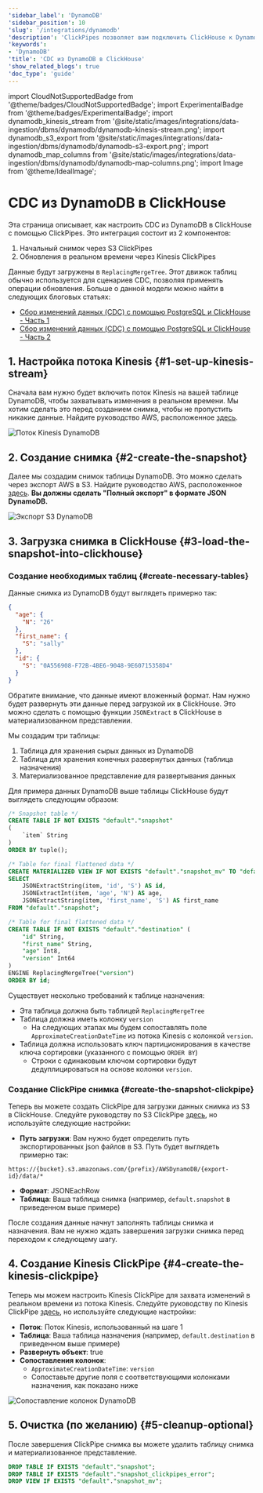 ```yaml
---
'sidebar_label': 'DynamoDB'
'sidebar_position': 10
'slug': '/integrations/dynamodb'
'description': 'ClickPipes позволяет вам подключить ClickHouse к DynamoDB.'
'keywords':
- 'DynamoDB'
'title': 'CDC из DynamoDB в ClickHouse'
'show_related_blogs': true
'doc_type': 'guide'
---
```


import CloudNotSupportedBadge from '@theme/badges/CloudNotSupportedBadge';
import ExperimentalBadge from '@theme/badges/ExperimentalBadge';
import dynamodb_kinesis_stream from '@site/static/images/integrations/data-ingestion/dbms/dynamodb/dynamodb-kinesis-stream.png';
import dynamodb_s3_export from '@site/static/images/integrations/data-ingestion/dbms/dynamodb/dynamodb-s3-export.png';
import dynamodb_map_columns from '@site/static/images/integrations/data-ingestion/dbms/dynamodb/dynamodb-map-columns.png';
import Image from '@theme/IdealImage';


# CDC из DynamoDB в ClickHouse

<ExperimentalBadge/>

Эта страница описывает, как настроить CDC из DynamoDB в ClickHouse с помощью ClickPipes. Это интеграция состоит из 2 компонентов:
1. Начальный снимок через S3 ClickPipes
2. Обновления в реальном времени через Kinesis ClickPipes

Данные будут загружены в `ReplacingMergeTree`. Этот движок таблиц обычно используется для сценариев CDC, позволяя применять операции обновления. Больше о данной модели можно найти в следующих блоговых статьях:

* [Сбор изменений данных (CDC) с помощью PostgreSQL и ClickHouse - Часть 1](https://clickhouse.com/blog/clickhouse-postgresql-change-data-capture-cdc-part-1?loc=docs-rockest-migrations)
* [Сбор изменений данных (CDC) с помощью PostgreSQL и ClickHouse - Часть 2](https://clickhouse.com/blog/clickhouse-postgresql-change-data-capture-cdc-part-2?loc=docs-rockest-migrations)

## 1. Настройка потока Kinesis {#1-set-up-kinesis-stream}

Сначала вам нужно будет включить поток Kinesis на вашей таблице DynamoDB, чтобы захватывать изменения в реальном времени. Мы хотим сделать это перед созданием снимка, чтобы не пропустить никакие данные.
Найдите руководство AWS, расположенное [здесь](https://docs.aws.amazon.com/amazondynamodb/latest/developerguide/kds.html).

<Image img={dynamodb_kinesis_stream} size="lg" alt="Поток Kinesis DynamoDB" border/>

## 2. Создание снимка {#2-create-the-snapshot}

Далее мы создадим снимок таблицы DynamoDB. Это можно сделать через экспорт AWS в S3. Найдите руководство AWS, расположенное [здесь](https://docs.aws.amazon.com/amazondynamodb/latest/developerguide/S3DataExport.HowItWorks.html).
**Вы должны сделать "Полный экспорт" в формате JSON DynamoDB.**

<Image img={dynamodb_s3_export} size="md" alt="Экспорт S3 DynamoDB" border/>

## 3. Загрузка снимка в ClickHouse {#3-load-the-snapshot-into-clickhouse}

### Создание необходимых таблиц {#create-necessary-tables}

Данные снимка из DynamoDB будут выглядеть примерно так:
```json
{
  "age": {
    "N": "26"
  },
  "first_name": {
    "S": "sally"
  },
  "id": {
    "S": "0A556908-F72B-4BE6-9048-9E60715358D4"
  }
}
```

Обратите внимание, что данные имеют вложенный формат. Нам нужно будет развернуть эти данные перед загрузкой их в ClickHouse. Это можно сделать с помощью функции `JSONExtract` в ClickHouse в материализованном представлении.

Мы создадим три таблицы:
1. Таблица для хранения сырых данных из DynamoDB
2. Таблица для хранения конечных развернутых данных (таблица назначения)
3. Материализованное представление для развертывания данных

Для примера данных DynamoDB выше таблицы ClickHouse будут выглядеть следующим образом:

```sql
/* Snapshot table */
CREATE TABLE IF NOT EXISTS "default"."snapshot"
(
    `item` String
)
ORDER BY tuple();

/* Table for final flattened data */
CREATE MATERIALIZED VIEW IF NOT EXISTS "default"."snapshot_mv" TO "default"."destination" AS
SELECT
    JSONExtractString(item, 'id', 'S') AS id,
    JSONExtractInt(item, 'age', 'N') AS age,
    JSONExtractString(item, 'first_name', 'S') AS first_name
FROM "default"."snapshot";

/* Table for final flattened data */
CREATE TABLE IF NOT EXISTS "default"."destination" (
    "id" String,
    "first_name" String,
    "age" Int8,
    "version" Int64
)
ENGINE ReplacingMergeTree("version")
ORDER BY id;
```

Существует несколько требований к таблице назначения:
- Эта таблица должна быть таблицей `ReplacingMergeTree`
- Таблица должна иметь колонку `version`
  - На следующих этапах мы будем сопоставлять поле `ApproximateCreationDateTime` из потока Kinesis с колонкой `version`.
- Таблица должна использовать ключ партиционирования в качестве ключа сортировки (указанного с помощью `ORDER BY`)
  - Строки с одинаковым ключом сортировки будут дедуплицироваться на основе колонки `version`.

### Создание ClickPipe снимка {#create-the-snapshot-clickpipe}
Теперь вы можете создать ClickPipe для загрузки данных снимка из S3 в ClickHouse. Следуйте руководству по S3 ClickPipe [здесь](/integrations/data-ingestion/clickpipes/object-storage.md), но используйте следующие настройки:

- **Путь загрузки**: Вам нужно будет определить путь экспортированных json файлов в S3. Путь будет выглядеть примерно так:

```text
https://{bucket}.s3.amazonaws.com/{prefix}/AWSDynamoDB/{export-id}/data/*
```

- **Формат**: JSONEachRow
- **Таблица**: Ваша таблица снимка (например, `default.snapshot` в приведенном выше примере)

После создания данные начнут заполнять таблицы снимка и назначения. Вам не нужно ждать завершения загрузки снимка перед переходом к следующему шагу.

## 4. Создание Kinesis ClickPipe {#4-create-the-kinesis-clickpipe}

Теперь мы можем настроить Kinesis ClickPipe для захвата изменений в реальном времени из потока Kinesis. Следуйте руководству по Kinesis ClickPipe [здесь](/integrations/data-ingestion/clickpipes/kinesis.md), но используйте следующие настройки:

- **Поток**: Поток Kinesis, использованный на шаге 1
- **Таблица**: Ваша таблица назначения (например, `default.destination` в приведенном выше примере)
- **Развернуть объект**: true
- **Сопоставления колонок**:
  - `ApproximateCreationDateTime`: `version`
  - Сопоставьте другие поля с соответствующими колонками назначения, как показано ниже

<Image img={dynamodb_map_columns} size="md" alt="Сопоставление колонок DynamoDB" border/>

## 5. Очистка (по желанию) {#5-cleanup-optional}

После завершения ClickPipe снимка вы можете удалить таблицу снимка и материализованное представление.

```sql
DROP TABLE IF EXISTS "default"."snapshot";
DROP TABLE IF EXISTS "default"."snapshot_clickpipes_error";
DROP VIEW IF EXISTS "default"."snapshot_mv";
```
